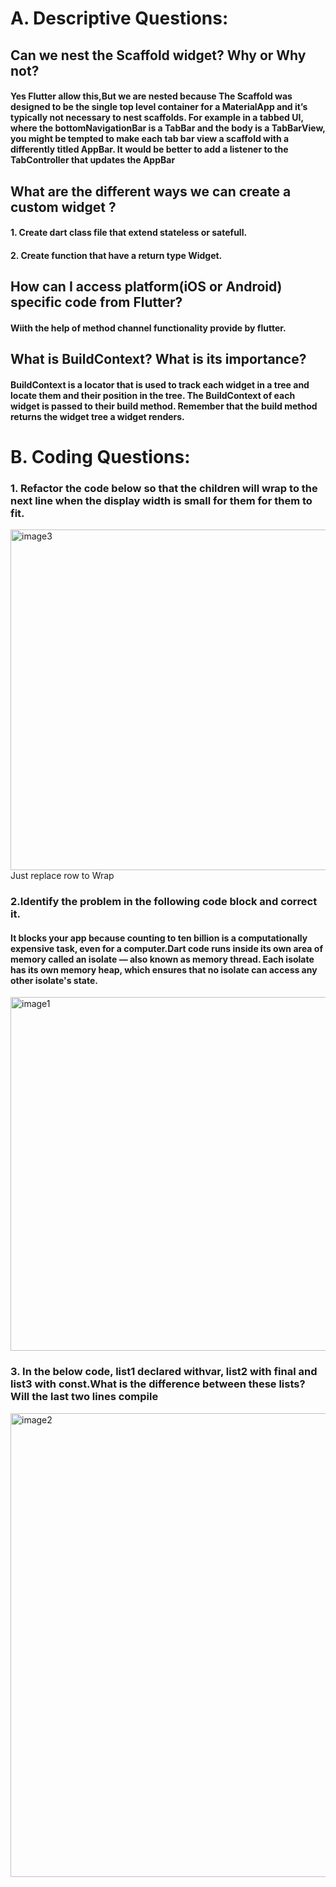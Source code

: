 # A. Descriptive Questions:
## Can we nest the Scaffold widget? Why or Why not?
#### Yes Flutter allow this,But we are nested because The Scaffold was designed to be the single top level container for a MaterialApp and it’s typically not necessary to nest scaffolds. For example in a tabbed UI, where the bottomNavigationBar is a TabBar and the body is a TabBarView, you might be tempted to make each tab bar view a scaffold with a differently titled AppBar. It would be better to add a listener to the TabController that updates the AppBar
## What are the different ways we can create a custom widget ?
#### 1. Create dart class file that extend stateless or satefull.
#### 2. Create function that have a return type Widget.
## How can I access platform(iOS or Android) specific code from Flutter?
#### Wiith the help of method channel functionality provide by flutter.
## What is BuildContext? What is its importance?
#### BuildContext is a locator that is used to track each widget in a tree and locate them and their position in the tree. The BuildContext of each widget is passed to their build method. Remember that the build method returns the widget tree a widget renders.

# B. Coding Questions:
### 1. Refactor the code below so that the children will wrap to the next line when the display width is small for them for them to fit.
<img width="545" alt="image3" src="https://user-images.githubusercontent.com/4019977/187225239-1a96ee9b-9f60-4c4e-b787-2f432e7efbcd.png">
Just replace row to Wrap

### 2.Identify the problem in the following code block and correct it.
#### It blocks your app because counting to ten billion is a computationally expensive task, even for a computer.Dart code runs inside its own area of memory called an isolate — also known as memory thread. Each isolate has its own memory heap, which ensures that no isolate can access any other isolate's state.
 
 <img width="566" alt="image1" src="https://user-images.githubusercontent.com/4019977/187225344-101bca38-0098-4bbe-b2ce-1197f7bed04b.png">

### 3. In the below code, list1 declared withvar, list2 with final and list3 with const.What is the difference between these lists? Will the last two lines compile 
<img width="742" alt="image2" src="https://user-images.githubusercontent.com/4019977/187225371-47ad40f9-0ca7-475b-a95e-d8f44218014d.png">


